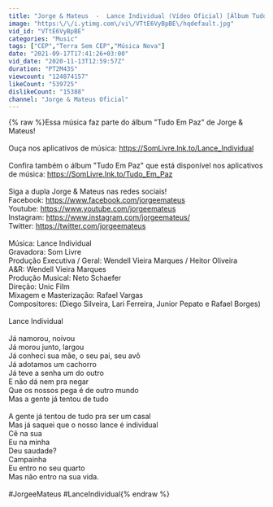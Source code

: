 ```yaml
---
title: "Jorge & Mateus  -  Lance Individual (Vídeo Oficial) [Álbum Tudo Em Paz]"
image: "https:\/\/i.ytimg.com\/vi\/VTtE6VyBpBE\/hqdefault.jpg"
vid_id: "VTtE6VyBpBE"
categories: "Music"
tags: ["CEP","Terra Sem CEP","Música Nova"]
date: "2021-09-17T17:41:26+03:00"
vid_date: "2020-11-13T12:59:57Z"
duration: "PT2M43S"
viewcount: "124874157"
likeCount: "539725"
dislikeCount: "15388"
channel: "Jorge & Mateus Oficial"
---
```

{% raw %}Essa música faz parte do álbum &quot;Tudo Em Paz&quot; de Jorge &amp; Mateus! <br /><br />Ouça nos aplicativos de música: <a rel="nofollow" target="blank" href="https://SomLivre.lnk.to/Lance_Individual">https://SomLivre.lnk.to/Lance_Individual</a><br /><br />Confira também o álbum &quot;Tudo Em Paz&quot; que está disponível nos aplicativos de música: <a rel="nofollow" target="blank" href="https://SomLivre.lnk.to/Tudo_Em_Paz">https://SomLivre.lnk.to/Tudo_Em_Paz</a><br /><br />Siga a dupla Jorge &amp; Mateus nas redes sociais!<br />Facebook: <a rel="nofollow" target="blank" href="https://www.facebook.com/jorgeemateus">https://www.facebook.com/jorgeemateus</a><br />Youtube: <a rel="nofollow" target="blank" href="https://www.youtube.com/jorgeemateus">https://www.youtube.com/jorgeemateus</a><br />Instagram: <a rel="nofollow" target="blank" href="https://www.instagram.com/jorgeemateus/">https://www.instagram.com/jorgeemateus/</a><br />Twitter: <a rel="nofollow" target="blank" href="https://twitter.com/jorgeemateus">https://twitter.com/jorgeemateus</a><br /><br />Música: Lance Individual <br />Gravadora: Som Livre<br />Produção Executiva / Geral: Wendell Vieira Marques / Heitor Oliveira<br />A&amp;R: Wendell Vieira Marques<br />Produção Musical: Neto Schaefer <br />Direção: Unic Film <br />Mixagem e Masterização: Rafael Vargas<br />Compositores: (Diego Silveira, Lari Ferreira, Junior Pepato e Rafael Borges)<br /><br />Lance Individual<br /><br />Já namorou, noivou <br />Já morou junto, largou<br />Já conheci sua mãe, o seu pai, seu avô <br />Já adotamos um cachorro<br />Já teve a senha um do outro <br />E não dá nem pra negar<br />Que os nossos pega é de outro mundo <br />Mas a gente já tentou de tudo <br /><br />A gente já tentou de tudo pra ser um casal <br />Mas já saquei que o nosso lance é individual <br />Cê na sua <br />Eu na minha <br />Deu saudade? <br />Campainha <br />Eu entro no seu quarto<br />Mas não entro na sua vida.<br /><br />#JorgeeMateus #LanceIndividual{% endraw %}

